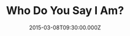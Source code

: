 ---
title: "Who Do You Say I Am?"
image: "https://i.imgur.com/MuLYIpM.jpg"
date: "2015-03-08T09:30:00.000Z"
video:
  type: "vimeo"
  id: 121604840
speaker:
  name: "Bart Wilkins"
  permalink: "bart-wilkins"
series: "flight-school"
---